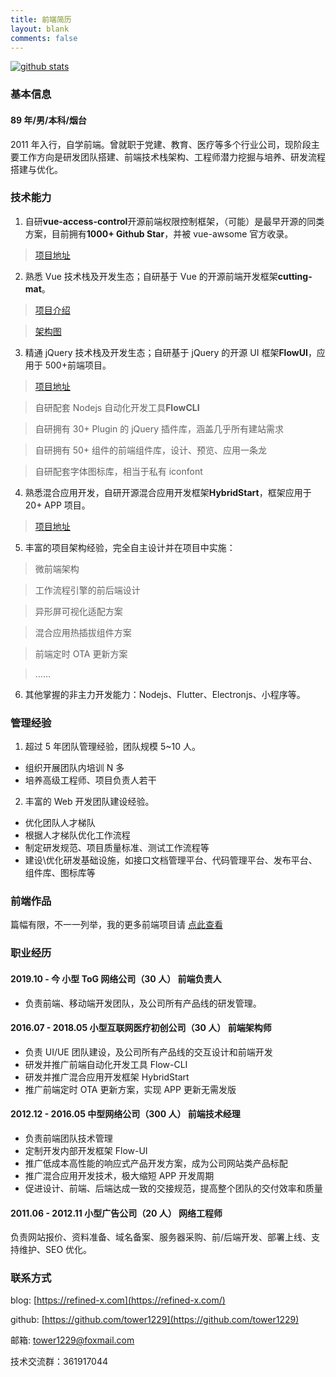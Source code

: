 ```yaml
---
title: 前端简历
layout: blank
comments: false
---
```


[![github stats](https://github-readme-stats.vercel.app/api?username=tower1229&count_private=true&show_icons=true&&bg_color=30,6aa4f2,cb1597&title_color=fff&text_color=fff&icon_color=fc0)](https://github.com/anuraghazra/github-readme-stats)

### [](#基本信息 "基本信息")基本信息

#### [](#89年-男-本科-烟台 "89年/男/本科/烟台")89 年/男/本科/烟台

2011 年入行，自学前端。曾就职于党建、教育、医疗等多个行业公司，现阶段主要工作方向是研发团队搭建、前端技术栈架构、工程师潜力挖掘与培养、研发流程搭建与优化。

### [](#技术能力 "技术能力")技术能力

1. 自研**vue-access-control**开源前端权限控制框架，（可能）是最早开源的同类方案，目前拥有**1000+ Github Star**，并被 vue-awsome 官方收录。

> [项目地址](https://github.com/tower1229/Vue-Access-Control)

2. 熟悉 Vue 技术栈及开发生态；自研基于 Vue 的开源前端开发框架**cutting-mat**。

> [项目介绍](https://cutting-mat.github.io/)

> [架构图](https://cutting-mat.github.io/assets/img/CuttingMat%E6%A1%86%E6%9E%B6%E8%AE%BE%E8%AE%A1.png)

3. 精通 jQuery 技术栈及开发生态；自研基于 jQuery 的开源 UI 框架**FlowUI**，应用于 500+前端项目。

> [项目地址](https://flow-ui.github.io/)

> 自研配套 Nodejs 自动化开发工具**FlowCLI**

> 自研拥有 30+ Plugin 的 jQuery 插件库，涵盖几乎所有建站需求

> 自研拥有 50+ 组件的前端组件库，设计、预览、应用一条龙

> 自研配套字体图标库，相当于私有 iconfont

4. 熟悉混合应用开发，自研开源混合应用开发框架**HybridStart**，框架应用于 20+ APP 项目。

> [项目地址](https://github.com/tower1229/HybridStart)

5. 丰富的项目架构经验，完全自主设计并在项目中实施：

> 微前端架构

> 工作流程引擎的前后端设计

> 异形屏可视化适配方案

> 混合应用热插拔组件方案

> 前端定时 OTA 更新方案

> ……

6. 其他掌握的非主力开发能力：Nodejs、Flutter、Electronjs、小程序等。

### [](#管理经验 "管理经验")管理经验

1. 超过 5 年团队管理经验，团队规模 5~10 人。

- 组织开展团队内培训 N 多
- 培养高级工程师、项目负责人若干

2. 丰富的 Web 开发团队建设经验。

- 优化团队人才梯队
- 根据人才梯队优化工作流程
- 制定研发规范、项目质量标准、测试工作流程等
- 建设\\优化研发基础设施，如接口文档管理平台、代码管理平台、发布平台、组件库、图标库等

### [](#前端作品 "前端作品")前端作品

篇幅有限，不一一列举，我的更多前端项目请 [点此查看](https://refined-x.com/projects/)

### [](#职业经历 "职业经历")职业经历

#### [](#2019-10-今-小型ToG网络公司（30人）-前端负责人 "2019.10 - 今 小型ToG网络公司（30人） 前端负责人")2019.10 - 今 小型 ToG 网络公司（30 人） 前端负责人

- 负责前端、移动端开发团队，及公司所有产品线的研发管理。

#### [](#2016-07-2018-05-小型互联网医疗初创公司（30人）-前端架构师 "2016.07 - 2018.05 小型互联网医疗初创公司（30人） 前端架构师")2016.07 - 2018.05 小型互联网医疗初创公司（30 人） 前端架构师

- 负责 UI/UE 团队建设，及公司所有产品线的交互设计和前端开发
- 研发并推广前端自动化开发工具 Flow-CLI
- 研发并推广混合应用开发框架 HybridStart
- 推广前端定时 OTA 更新方案，实现 APP 更新无需发版

#### [](#2012-12-2016-05-中型网络公司（300人）-前端技术经理 "2012.12 - 2016.05 中型网络公司（300人） 前端技术经理")2012.12 - 2016.05 中型网络公司（300 人） 前端技术经理

- 负责前端团队技术管理
- 定制开发内部开发框架 Flow-UI
- 推广低成本高性能的响应式产品开发方案，成为公司网站类产品标配
- 推广混合应用开发技术，极大缩短 APP 开发周期
- 促进设计、前端、后端达成一致的交接规范，提高整个团队的交付效率和质量

#### [](#2011-06-2012-11-小型广告公司（20人）-网络工程师 "2011.06 - 2012.11 小型广告公司（20人） 网络工程师")2011.06 - 2012.11 小型广告公司（20 人） 网络工程师

负责网站报价、资料准备、域名备案、服务器采购、前/后端开发、部署上线、支持维护、SEO 优化。

### [](#联系方式 "联系方式")联系方式

blog: [https://refined-x.com](https://refined-x.com/)

github: [https://github.com/tower1229](https://github.com/tower1229)

邮箱: [tower1229@foxmail.com](mailto:tower1229@foxmail.com)

技术交流群：361917044
